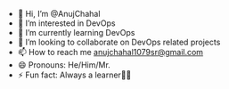 - 👋 Hi, I’m @AnujChahal
- 👀 I’m interested in DevOps
- 🌱 I’m currently learning DevOps
- 💞️ I’m looking to collaborate on DevOps related projects
- 📫 How to reach me anujchahal1079sr@gmail.com
- 😄 Pronouns: He/Him/Mr.
- ⚡ Fun fact: Always a learner🥰🥰

<!---
AnujChahal/AnujChahal is a ✨ special ✨ repository because its `README.md` (this file) appears on your GitHub profile.
You can click the Preview link to take a look at your changes.
--->
